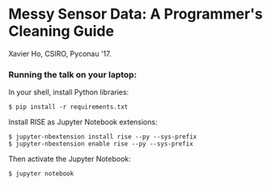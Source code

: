 # Messy Sensor Data: A Programmer's Cleaning Guide

Xavier Ho, CSIRO, Pyconau '17.

### Running the talk on your laptop:

In your shell, install Python libraries:

```
$ pip install -r requirements.txt
```

Install RISE as Jupyter Notebook extensions:

```
$ jupyter-nbextension install rise --py --sys-prefix
$ jupyter-nbextension enable rise --py --sys-prefix
```

Then activate the Jupyter Notebook:

```
$ jupyter notebook
```